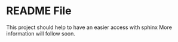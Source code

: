 # README File

This project should help to have an easier access with sphinx
More information will follow soon.